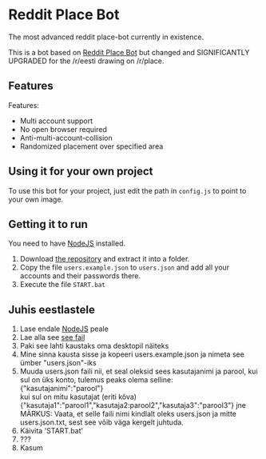 # Reddit Place Bot

The most advanced reddit place-bot currently in existence.

This is a bot based on [Reddit Place Bot](https://github.com/Zequez/placebot-argentina-target) but changed and SIGNIFICANTLY UPGRADED for the /r/eesti drawing on /r/place.


## Features
Features:
- Multi account support
- No open browser required
- Anti-multi-account-collision
- Randomized placement over specified area

## Using it for your own project

To use this bot for your project, just edit the path in `config.js` to point to your own image.

## Getting it to run

You need to have [NodeJS](https://nodejs.org) installed.  
1. Download [the repository](https://github.com/rasmussaks/reddit-placebot/archive/master.zip) and extract it into a folder.  
2. Copy the file `users.example.json` to `users.json` and add all your accounts and their passwords there.  
3. Execute the file `START.bat`

## Juhis eestlastele
1. Lase endale [NodeJS](https://nodejs.org) peale
2. Lae alla see [see fail](https://github.com/rasmussaks/reddit-placebot/archive/master.zip)
3. Paki see lahti kaustaks oma desktopil näiteks
4. Mine sinna kausta sisse ja kopeeri users.example.json ja nimeta see ümber "users.json"-iks
5. Muuda users.json faili nii, et seal oleksid sees kasutajanimi ja parool, kui sul on üks konto, tulemus peaks olema selline:  
{"kasutajanimi":"parool"}  
kui sul on mitu kasutajat (eriti kõva)  
{"kasutaja1":"parool1","kasutaja2:parool2","kasutaja3":"parool3"} jne  
MÄRKUS: Vaata, et selle faili nimi kindlalt oleks users.json ja mitte users.json.txt, sest see võib väga kergelt juhtuda. 
6. Käivita 'START.bat'
7. ???
8. Kasum

